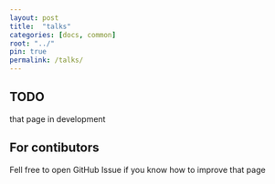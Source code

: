 ```yaml
---
layout: post
title:  "talks"
categories: [docs, common]
root: "../"
pin: true
permalink: /talks/
---
```


## TODO

that page in development

## For contibutors

Fell free to open GitHub Issue if you know how to improve that page
